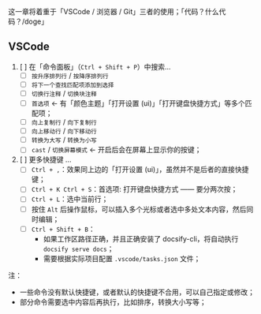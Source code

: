 <!-- 创建日期：2023-11-17 -->

这一章将着重于「VSCode / 浏览器 / Git」三者的使用；「代码？什么代码？/doge」

## VSCode

1. [ ] 在「命令面板」（`Ctrl + Shift + P`）中搜索...
    - [ ] `按升序排列行` / `按降序排列行`
    - [ ] `将下一个查找匹配项添加到选择`
    - [ ] `切换行注释` / `切换块注释`
    - [ ] `首选项` ← 有「颜色主题」「打开设置 (ui)」「打开键盘快捷方式」等多个匹配项；
    - [ ] `向上复制行` / `向下复制行`
    - [ ] `向上移动行` / `向下移动行`
    - [ ] `转换为大写` / `转换为小写`
    - [ ] `cast` / `切换屏幕模式` ← 开启后会在屏幕上显示你的按键；
2. [ ] 更多快捷键 ...
   - [ ] `Ctrl + ,`：效果同上边的「打开设置 (ui)」，虽然并不是后者的直接快捷键；
   - [ ] `Ctrl + K Ctrl + S`：首选项: 打开键盘快捷方式 —— 要分两次按；
   - [ ] `Ctrl + L`：选中当前行；
   - [ ] 按住 `Alt` 后操作鼠标，可以插入多个光标或者选中多处文本内容，然后同时编辑；
   - [ ] `Ctrl + Shift + B`：
       - 如果工作区路径正确，并且正确安装了 docsify-cli，将自动执行 `docsify serve docs`；
       - 需要根据实际项目配置 `.vscode/tasks.json` 文件；

注：

- 一些命令没有默认快捷键，或者默认的快捷键不合用，可以自己指定或修改；
- 部分命令需要选中内容后再执行，比如排序，转换大小写等；
